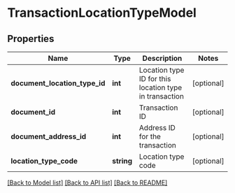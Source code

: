 # TransactionLocationTypeModel

## Properties
Name | Type | Description | Notes
------------ | ------------- | ------------- | -------------
**document_location_type_id** | **int** | Location type ID for this location type in transaction | [optional] 
**document_id** | **int** | Transaction ID | [optional] 
**document_address_id** | **int** | Address ID for the transaction | [optional] 
**location_type_code** | **string** | Location type code | [optional] 

[[Back to Model list]](../README.md#documentation-for-models) [[Back to API list]](../README.md#documentation-for-api-endpoints) [[Back to README]](../README.md)


